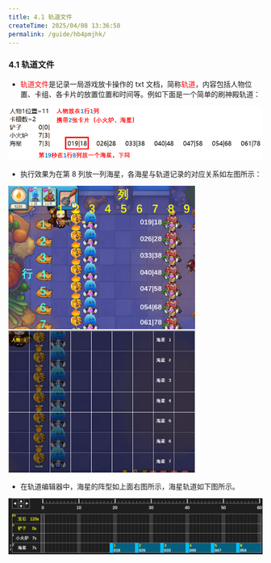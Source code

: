 ```yaml
---
title: 4.1 轨道文件
createTime: 2025/04/08 13:36:58
permalink: /guide/hb4pmjhk/
---
```


### 4.1 轨道文件

- <span style="color: red;">轨道文件</span>是记录一局游戏放卡操作的 txt 文档，简称<span style="color: red;">轨道</span>，内容包括人物位置、卡组、各卡片的放置位置和时间等。例如下面是一个简单的刷神殿轨道：

![](./picture/4.1.0.1.png)

- 执行效果为在第 8 列放一列海星，各海星与轨道记录的对应关系如左图所示：

<img src="./picture/4.1.0.2.png" alt="" width="370" height="284"> <img src="./picture/4.1.0.3.png" alt="" width="370" height="281">

- 在轨道编辑器中，海星的阵型如上面右图所示，海星轨道如下图所示。

![](./picture/4.1.0.4.png)
